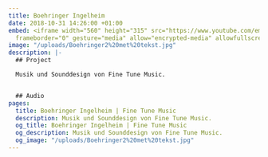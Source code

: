 ```yaml
---
title: Boehringer Ingelheim
date: 2018-10-31 14:26:00 +01:00
embed: <iframe width="560" height="315" src="https://www.youtube.com/embed/8Bj5W6V51EE?rel=0&amp;showinfo=0"
  frameborder="0" gesture="media" allow="encrypted-media" allowfullscreen></iframe>
image: "/uploads/Boehringer2%20met%20tekst.jpg"
description: |-
  ## Project

  Musik und Sounddesign von Fine Tune Music.


  ## Audio
pages:
  title: Boehringer Ingelheim | Fine Tune Music
  description: Musik und Sounddesign von Fine Tune Music.
  og_title: Boehringer Ingelheim | Fine Tune Music
  og_description: Musik und Sounddesign von Fine Tune Music.
  og_image: "/uploads/Boehringer2%20met%20tekst.jpg"
---
```


